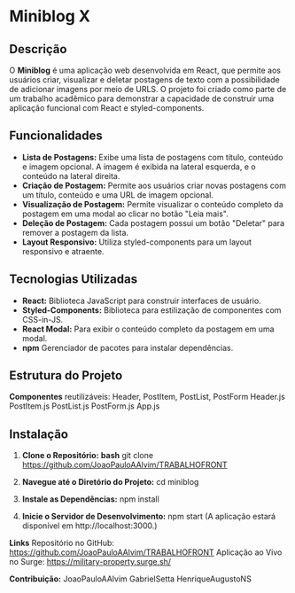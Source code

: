 # Miniblog X

## Descrição

O **Miniblog** é uma aplicação web desenvolvida em React, que permite aos usuários criar, visualizar e deletar postagens de texto com a possibilidade de adicionar imagens por meio de URLS. 
O projeto foi criado como parte de um trabalho acadêmico para demonstrar a capacidade de construir uma aplicação funcional com React e styled-components.

## Funcionalidades

- **Lista de Postagens:** Exibe uma lista de postagens com título, conteúdo e imagem opcional. A imagem é exibida na lateral esquerda, e o conteúdo na lateral direita.
- **Criação de Postagem:** Permite aos usuários criar novas postagens com um título, conteúdo e uma URL de imagem opcional.
- **Visualização de Postagem:** Permite visualizar o conteúdo completo da postagem em uma modal ao clicar no botão "Leia mais".
- **Deleção de Postagem:** Cada postagem possui um botão "Deletar" para remover a postagem da lista.
- **Layout Responsivo:** Utiliza styled-components para um layout responsivo e atraente.

## Tecnologias Utilizadas

- **React:** Biblioteca JavaScript para construir interfaces de usuário.
- **Styled-Components:** Biblioteca para estilização de componentes com CSS-in-JS.
- **React Modal:** Para exibir o conteúdo completo da postagem em uma modal.
- **npm** Gerenciador de pacotes para instalar dependências.

## Estrutura do Projeto

**Componentes** reutilizáveis: Header, PostItem, PostList, PostForm Header.js PostItem.js PostList.js PostForm.js App.js 

## Instalação

1. **Clone o Repositório:**
    **bash**
     git clone https://github.com/JoaoPauloAAlvim/TRABALHOFRONT

2. **Navegue até o Diretório do Projeto:**
   cd miniblog

3. **Instale as Dependências:**
   npm install

4. **Inicie o Servidor de Desenvolvimento:**
   npm start
   (A aplicação estará disponível em http://localhost:3000.)

**Links**
  Repositório no GitHub: https://github.com/JoaoPauloAAlvim/TRABALHOFRONT
  Aplicação ao Vivo no Surge: https://military-property.surge.sh/

**Contribuição:**
  JoaoPauloAAlvim
  GabrielSetta
  HenriqueAugustoNS
